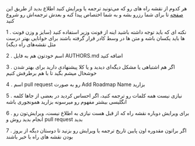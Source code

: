  
هر کدوم از نقشه راه های رو ‌که می‌تونید ترجمه یا ویرایش کنید اطلاع بدید از طریق این [صفحه](https://github.com/barnamenevisi/roadmap/issues/1)  تا برای شما رزرو بشه و به شما اختصاص پیدا کنه و بعدش ترجمه‌اش رو شروع کنید


1 . نکته ای که باید توجه داشته باشید اینه از فونت وزیر استفاده کنید (سایز و وزن فونت ها باید یکسان باشه و متن ها در وسط کادر قرار گرفته باشند برای خوانایی بهتر درست مثل نقشه‌های راه دیگه)

2 . اسم خودتون هم به فایل AUTHORS.md اضافه کنید

3 . اگر هم اشتباهی یا مشکل دیگه‌ای دیدید و یا کلا پیشنهادی دارید برای بهتر شدن خوشحال میشم بگید تا با هم برطرفش کنیم

4 . اسم pull request رو به صورت Add Roadmap Name بزارید

5 . نیازی نیست همه کلمات رو ترجمه کنید، اگر احساس کردید در بعضی از جاها کلمه انگلیسی بیشتر مفهوم رو میرسونه بزارید همونجوری باشه

6 . برای ویرایش دوباره نقشه راه که از قبل هست نیازی به اطلاع نیست، ویرایش‌تون رو انجام بدید روش و pull request بدید

7 . اگر براتون مقدوره اون پایین تاریخ ترجمه یا ویرایش رو بزنید تا دوستان دیگه از بروز بودن نقشه های راه با خبر باشند
